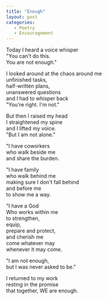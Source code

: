 ```yaml
---
title: "Enough"
layout: post
categories: 
   - Poetry
   - Encouragement
---
```

Today I heard a voice whisper  
&quot;You can&#39;t do this.  
You are not enough.&quot;

I looked around at the chaos around me  
unfinished tasks,  
half-written plans,  
unanswered questions  
and I had to whisper back  
&quot;You&#39;re right. I&#39;m not.&quot;

But then I raised my head  
I straightened my spine  
and I lifted my voice.  
&quot;But I am not alone.&quot;

&quot;I have coworkers  
who walk beside me  
and share the burden.

&quot;I have family  
who walk behind me  
making sure I don&#39;t fall behind  
and before me  
to show me a way.

&quot;I have a God  
Who works within me  
to strengthen,  
equip,  
prepare and protect,  
and cherish me  
come whatever may  
whenever it may come.

&quot;I am not enough,  
but I was never asked to be.&quot;

I returned to my work  
resting in the promise  
that together, WE are enough.
